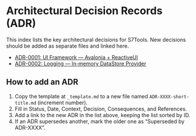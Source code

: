 # Architectural Decision Records (ADR)

This index lists the key architectural decisions for S7Tools. New decisions should be added as separate files and linked here.

- [ADR-0001: UI Framework — Avalonia + ReactiveUI](ADR-0001-ui-framework-avalonia-reactiveui.md)
- [ADR-0002: Logging — In-memory DataStore Provider](ADR-0002-logging-inmemory-datastore-provider.md)

## How to add an ADR

1. Copy the template at `_template.md` to a new file named `ADR-XXXX-short-title.md` (increment number).
2. Fill in Status, Date, Context, Decision, Consequences, and References.
3. Add a link to the new ADR in the list above, keeping the list sorted by ID.
4. If an ADR supersedes another, mark the older one as “Superseded by ADR-XXXX”.
